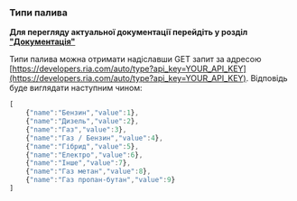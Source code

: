### Типи палива

**Для перегляду актуальної документації перейдіть у розділ ["Документація"](https://developers.ria.com/docs/)**

Типи палива можна отримати надіславши GET запит за адресою [https://developers.ria.com/auto/type?api_key=YOUR_API_KEY](https://developers.ria.com/auto/type?api_key=YOUR_API_KEY). Відповідь буде виглядати наступним чином:
```javascript
[
    {"name":"Бензин","value":1},
    {"name":"Дизель","value":2},
    {"name":"Газ","value":3},
    {"name":"Газ / Бензин","value":4},
    {"name":"Гібрид","value":5},
    {"name":"Електро","value":6},
    {"name":"Інше","value":7},
    {"name":"Газ метан","value":8},
    {"name":"Газ пропан-бутан","value":9}
]
```
